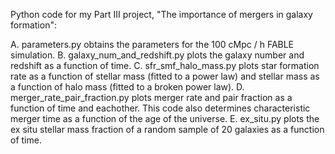 Python code for my Part III project, "The importance of mergers in galaxy formation":

A. parameters.py obtains the parameters for the 100 cMpc / h FABLE simulation.
B. galaxy_num_and_redshift.py plots the galaxy number and redshift as a function of time.
C. sfr_smf_halo_mass.py plots star formation rate as a function of stellar mass (fitted to a power law) and stellar mass as a function of halo mass (fitted to a broken power law).
D. merger_rate_pair_fraction.py plots merger rate and pair fraction as a function of time and eachother.  This code also determines characteristic merger time as a function of the age of the universe.
E. ex_situ.py plots the ex situ stellar mass fraction of a random sample of 20 galaxies as a function of time.
